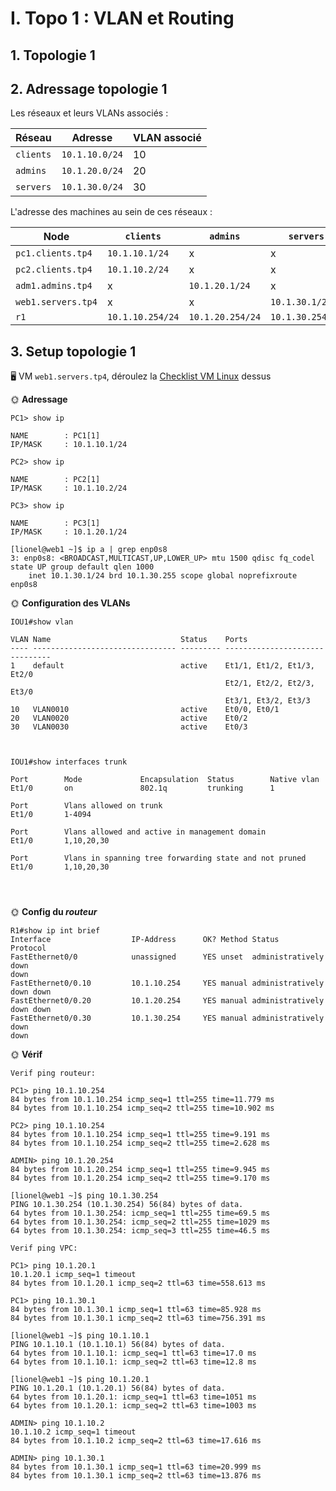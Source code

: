 # I. Topo 1 : VLAN et Routing



## 1. Topologie 1


## 2. Adressage topologie 1

Les réseaux et leurs VLANs associés :

| Réseau    | Adresse        | VLAN associé |
| --------- | -------------- | ------------ |
| `clients` | `10.1.10.0/24`  | 10           |
| `admins`  | `10.1.20.0/24` | 20           |
| `servers` | `10.1.30.0/24` | 30           |

L'adresse des machines au sein de ces réseaux :

| Node               | `clients`       | `admins`         | `servers`        |
| ------------------ | --------------- | ---------------- | ---------------- |
| `pc1.clients.tp4`  | `10.1.10.1/24`   | x                | x                |
| `pc2.clients.tp4`  | `10.1.10.2/24`   | x                | x                |
| `adm1.admins.tp4`  | x               | `10.1.20.1/24`   | x                |
| `web1.servers.tp4` | x               | x                | `10.1.30.1/24`   |
| `r1`               | `10.1.10.254/24` | `10.1.20.254/24` | `10.1.30.254/24` |

## 3. Setup topologie 1

🖥️ VM `web1.servers.tp4`, déroulez la [Checklist VM Linux](#checklist-vm-linux) dessus

🌞 **Adressage**

```
PC1> show ip

NAME        : PC1[1]
IP/MASK     : 10.1.10.1/24

PC2> show ip

NAME        : PC2[1]
IP/MASK     : 10.1.10.2/24

PC3> show ip

NAME        : PC3[1]
IP/MASK     : 10.1.20.1/24

[lionel@web1 ~]$ ip a | grep enp0s8
3: enp0s8: <BROADCAST,MULTICAST,UP,LOWER_UP> mtu 1500 qdisc fq_codel state UP group default qlen 1000
    inet 10.1.30.1/24 brd 10.1.30.255 scope global noprefixroute enp0s8
```

🌞 **Configuration des VLANs**


```
IOU1#show vlan

VLAN Name                             Status    Ports
---- -------------------------------- --------- -------------------------------
1    default                          active    Et1/1, Et1/2, Et1/3, Et2/0
                                                Et2/1, Et2/2, Et2/3, Et3/0
                                                Et3/1, Et3/2, Et3/3
10   VLAN0010                         active    Et0/0, Et0/1
20   VLAN0020                         active    Et0/2
30   VLAN0030                         active    Et0/3



IOU1#show interfaces trunk

Port        Mode             Encapsulation  Status        Native vlan
Et1/0       on               802.1q         trunking      1

Port        Vlans allowed on trunk
Et1/0       1-4094

Port        Vlans allowed and active in management domain
Et1/0       1,10,20,30

Port        Vlans in spanning tree forwarding state and not pruned
Et1/0       1,10,20,30


           
```

🌞 **Config du *routeur***
```
R1#show ip int brief
Interface                  IP-Address      OK? Method Status           Protocol
FastEthernet0/0            unassigned      YES unset  administratively down
down                                                                                                                               
FastEthernet0/0.10         10.1.10.254     YES manual administratively down down                                                                                                                               
FastEthernet0/0.20         10.1.20.254     YES manual administratively down down                                                                                                                               
FastEthernet0/0.30         10.1.30.254     YES manual administratively down 
down   
```

🌞 **Vérif**

```
Verif ping routeur:

PC1> ping 10.1.10.254
84 bytes from 10.1.10.254 icmp_seq=1 ttl=255 time=11.779 ms
84 bytes from 10.1.10.254 icmp_seq=2 ttl=255 time=10.902 ms

PC2> ping 10.1.10.254
84 bytes from 10.1.10.254 icmp_seq=1 ttl=255 time=9.191 ms
84 bytes from 10.1.10.254 icmp_seq=2 ttl=255 time=2.628 ms

ADMIN> ping 10.1.20.254
84 bytes from 10.1.20.254 icmp_seq=1 ttl=255 time=9.945 ms
84 bytes from 10.1.20.254 icmp_seq=2 ttl=255 time=9.170 ms

[lionel@web1 ~]$ ping 10.1.30.254
PING 10.1.30.254 (10.1.30.254) 56(84) bytes of data.
64 bytes from 10.1.30.254: icmp_seq=1 ttl=255 time=69.5 ms
64 bytes from 10.1.30.254: icmp_seq=2 ttl=255 time=1029 ms
64 bytes from 10.1.30.254: icmp_seq=3 ttl=255 time=46.5 ms

Verif ping VPC:

PC1> ping 10.1.20.1
10.1.20.1 icmp_seq=1 timeout
84 bytes from 10.1.20.1 icmp_seq=2 ttl=63 time=558.613 ms

PC1> ping 10.1.30.1
84 bytes from 10.1.30.1 icmp_seq=1 ttl=63 time=85.928 ms
84 bytes from 10.1.30.1 icmp_seq=2 ttl=63 time=756.391 ms

[lionel@web1 ~]$ ping 10.1.10.1
PING 10.1.10.1 (10.1.10.1) 56(84) bytes of data.
64 bytes from 10.1.10.1: icmp_seq=1 ttl=63 time=17.0 ms
64 bytes from 10.1.10.1: icmp_seq=2 ttl=63 time=12.8 ms

[lionel@web1 ~]$ ping 10.1.20.1
PING 10.1.20.1 (10.1.20.1) 56(84) bytes of data.
64 bytes from 10.1.20.1: icmp_seq=1 ttl=63 time=1051 ms
64 bytes from 10.1.20.1: icmp_seq=2 ttl=63 time=1003 ms

ADMIN> ping 10.1.10.2
10.1.10.2 icmp_seq=1 timeout
84 bytes from 10.1.10.2 icmp_seq=2 ttl=63 time=17.616 ms

ADMIN> ping 10.1.30.1
84 bytes from 10.1.30.1 icmp_seq=1 ttl=63 time=20.999 ms
84 bytes from 10.1.30.1 icmp_seq=2 ttl=63 time=13.876 ms

```

